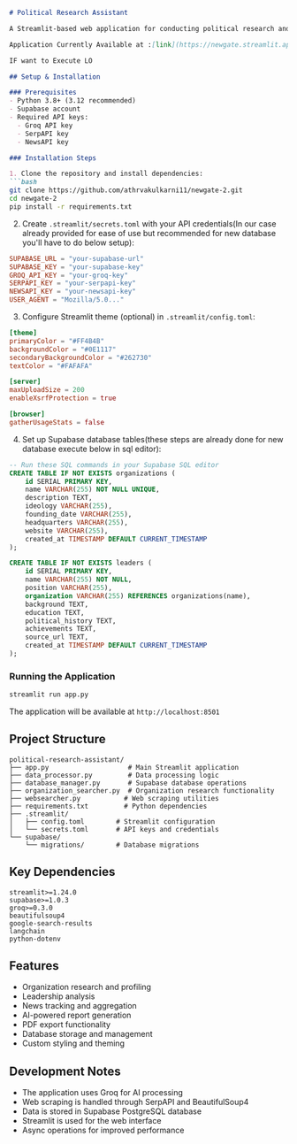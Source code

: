```markdown
# Political Research Assistant

A Streamlit-based web application for conducting political research and organization analysis using AI and web data.

Application Currently Available at :[link](https://newgate.streamlit.app/)

IF want to Execute LO

## Setup & Installation

### Prerequisites
- Python 3.8+ (3.12 recommended)
- Supabase account
- Required API keys:
  - Groq API key
  - SerpAPI key
  - NewsAPI key 

### Installation Steps

1. Clone the repository and install dependencies:
```bash
git clone https://github.com/athrvakulkarni11/newgate-2.git
cd newgate-2
pip install -r requirements.txt
```

2. Create `.streamlit/secrets.toml` with your API credentials(In our case already provided for ease of use but recommended for new database you'll have to do below setup):
```toml
SUPABASE_URL = "your-supabase-url"
SUPABASE_KEY = "your-supabase-key"
GROQ_API_KEY = "your-groq-key"
SERPAPI_KEY = "your-serpapi-key"
NEWSAPI_KEY = "your-newsapi-key"
USER_AGENT = "Mozilla/5.0..."
```

3. Configure Streamlit theme (optional) in `.streamlit/config.toml`:
```toml
[theme]
primaryColor = "#FF4B4B"
backgroundColor = "#0E1117"
secondaryBackgroundColor = "#262730"
textColor = "#FAFAFA"

[server]
maxUploadSize = 200
enableXsrfProtection = true

[browser]
gatherUsageStats = false
```

4. Set up Supabase database tables(these steps are already done for new database execute below in sql editor):
```sql
-- Run these SQL commands in your Supabase SQL editor
CREATE TABLE IF NOT EXISTS organizations (
    id SERIAL PRIMARY KEY,
    name VARCHAR(255) NOT NULL UNIQUE,
    description TEXT,
    ideology VARCHAR(255),
    founding_date VARCHAR(255),
    headquarters VARCHAR(255),
    website VARCHAR(255),
    created_at TIMESTAMP DEFAULT CURRENT_TIMESTAMP
);

CREATE TABLE IF NOT EXISTS leaders (
    id SERIAL PRIMARY KEY,
    name VARCHAR(255) NOT NULL,
    position VARCHAR(255),
    organization VARCHAR(255) REFERENCES organizations(name),
    background TEXT,
    education TEXT,
    political_history TEXT,
    achievements TEXT,
    source_url TEXT,
    created_at TIMESTAMP DEFAULT CURRENT_TIMESTAMP
);
```

### Running the Application

```bash
streamlit run app.py
```

The application will be available at `http://localhost:8501`

## Project Structure
```
political-research-assistant/
├── app.py                    # Main Streamlit application
├── data_processor.py         # Data processing logic
├── database_manager.py       # Supabase database operations
├── organization_searcher.py  # Organization research functionality
├── websearcher.py           # Web scraping utilities
├── requirements.txt         # Python dependencies
├── .streamlit/
│   ├── config.toml        # Streamlit configuration
│   └── secrets.toml       # API keys and credentials
└── supabase/
    └── migrations/        # Database migrations
```

## Key Dependencies
```
streamlit>=1.24.0
supabase>=1.0.3
groq>=0.3.0
beautifulsoup4
google-search-results
langchain
python-dotenv
```

## Features

- Organization research and profiling
- Leadership analysis
- News tracking and aggregation
- AI-powered report generation
- PDF export functionality
- Database storage and management
- Custom styling and theming

## Development Notes

- The application uses Groq for AI processing
- Web scraping is handled through SerpAPI and BeautifulSoup4
- Data is stored in Supabase PostgreSQL database
- Streamlit is used for the web interface
- Async operations for improved performance

